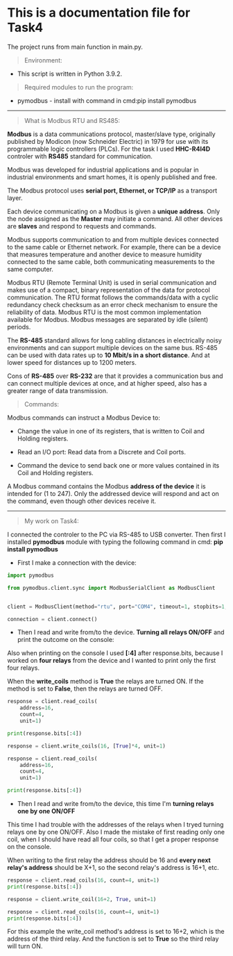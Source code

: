 # **This is a documentation file for Task4**

The project runs from main function in main.py.

> Environment:

* This script is written in Python 3.9.2.

> Required modules to run the program:

* pymodbus - install with command in cmd:pip install pymodbus

---
> What is Modbus RTU and RS485:

**Modbus** is a data communications protocol, master/slave type, originally published by Modicon (now Schneider Electric) in 1979 for use with its programmable logic controllers (PLCs). For the task I used **HHC-R4I4D** controler with **RS485** standard for communication.

Modbus was developed for industrial applications and is popular in industrial environments and smart homes, it is openly published and free.

The Modbus protocol uses **serial port, Ethernet, or TCP/IP** as a transport layer.

Each device communicating on a Modbus is given a **unique address**. Оnly the node assigned as the **Master** may initiate a command. All other devices are **slaves** and respond to requests and commands.

Modbus supports communication to and from multiple devices connected to the same cable or Ethernet network. For example, there can be a device that measures temperature and another device to measure humidity connected to the same cable, both communicating measurements to the same computer.

Modbus RTU (Remote Terminal Unit) is used in serial communication and makes use of a compact, binary representation of the data for protocol communication. The RTU format follows the commands/data with a cyclic redundancy check checksum as an error check mechanism to ensure the reliability of data. Modbus RTU is the most common implementation available for Modbus. Modbus messages are separated by idle (silent) periods.

The **RS-485** standard allows for long cabling distances in electrically noisy environments and can support multiple devices on the same bus. RS-485 can be used with data rates up to **10 Mbit/s in a short distance**. And at lower speed for distances up to 1200 meters.

Cons of **RS-485** over **RS-232** are that it provides a communication bus and can connect multiple devices at once, and at higher speed, also has a greater range of data transmission.

> Commands:

Modbus commands can instruct a Modbus Device to:

* Change the value in one of its registers, that is written to Coil and Holding registers.

* Read an I/O port: Read data from a Discrete and Coil ports.

* Command the device to send back one or more values contained in its Coil and Holding registers.

A Modbus command contains the Modbus **address of the device** it is intended for (1 to 247). Only the addressed device will respond and act on the command, even though other devices receive it.

---
> My work on Task4:

I connected the controler to the PC via RS-485 to USB converter. Then first I installed **pymodbus** module with typing the following command in cmd: **pip install pymodbus**

* First I make a connection with the device:

```py
import pymodbus

from pymodbus.client.sync import ModbusSerialClient as ModbusClient


client = ModbusClient(method="rtu", port="COM4", timeout=1, stopbits=1, bytesize=8, parity="N", baudrate=9600)

connection = client.connect()
```

* Then I read and write from/to the device. **Turning all relays ON/OFF** and print the outcome on the console:

Also when printing on the console I used **[:4]** after response.bits, because I worked on **four relays** from the device and I wanted to print only the first four relays.

When the **write_coils** method is **True** the relays are turned ON. If the method is set to **False**, then the relays are turned OFF.

```py
response = client.read_coils(
    address=16,
    count=4,
    unit=1)

print(response.bits[:4])

response = client.write_coils(16, [True]*4, unit=1)

response = client.read_coils(
    address=16,
    count=4,
    unit=1)

print(response.bits[:4])
```

* Then I read and write from/to the device, this time I'm **turning relays one by one ON/OFF**

This time I had trouble with the addresses of the relays when I tryed turning relays one by one ON/OFF. Also I made the mistake of first reading only one coil, when I should have read all four coils, so that I get a proper response on the console.

When writing to the first relay the address should be 16 and **every next relay's address** should be X+1, so the second relay's address is 16+1, etc.

```py
response = client.read_coils(16, count=4, unit=1)
print(response.bits[:4])

response = client.write_coil(16+2, True, unit=1)

response = client.read_coils(16, count=4, unit=1)
print(response.bits[:4])
```

For this example the write_coil method's address is set to 16+2, which is the address of the third relay. And the function is set to **True** so the third relay will turn ON.
